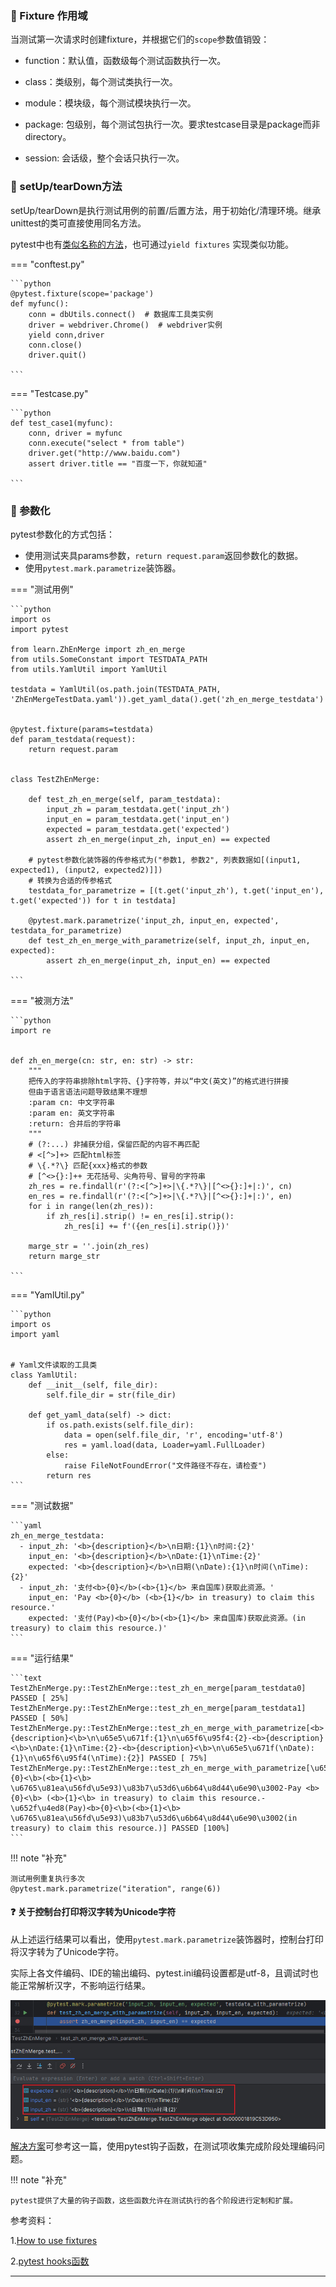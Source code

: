 ### 🚁 Fixture 作用域

当测试第一次请求时创建fixture，并根据它们的`scope`参数值销毁：

* function：默认值，函数级每个测试函数执行一次。

* class：类级别，每个测试类执行一次。

* module：模块级，每个测试模块执行一次。

* package: 包级别，每个测试包执行一次。要求testcase目录是package而非directory。

* session: 会话级，整个会话只执行一次。

### 🚁 setUp/tearDown方法

setUp/tearDown是执行测试用例的前置/后置方法，用于初始化/清理环境。继承unittest的类可直接使用同名方法。

pytest中也有[类似名称的方法](https://blog.csdn.net/qq_36502272/article/details/100671845)，也可通过`yield fixtures`
实现类似功能。

=== "conftest.py"

    ```python
    @pytest.fixture(scope='package')
    def myfunc():
        conn = dbUtils.connect()  # 数据库工具类实例
        driver = webdriver.Chrome()  # webdriver实例
        yield conn,driver
        conn.close()
        driver.quit()

    ```

=== "Testcase.py"

    ```python
    def test_case1(myfunc):
        conn, driver = myfunc
        conn.execute("select * from table")
        driver.get("http://www.baidu.com")
        assert driver.title == "百度一下，你就知道"

    ```

### 🚁 参数化

pytest参数化的方式包括：

* 使用测试夹具params参数，`return request.param`返回参数化的数据。
* 使用`pytest.mark.parametrize`装饰器。

=== "测试用例"

    ```python
    import os
    import pytest
    
    from learn.ZhEnMerge import zh_en_merge
    from utils.SomeConstant import TESTDATA_PATH
    from utils.YamlUtil import YamlUtil
    
    testdata = YamlUtil(os.path.join(TESTDATA_PATH, 'ZhEnMergeTestData.yaml')).get_yaml_data().get('zh_en_merge_testdata')
    
    
    @pytest.fixture(params=testdata)
    def param_testdata(request):
        return request.param
    
    
    class TestZhEnMerge:
    
        def test_zh_en_merge(self, param_testdata):
            input_zh = param_testdata.get('input_zh')
            input_en = param_testdata.get('input_en')
            expected = param_testdata.get('expected')
            assert zh_en_merge(input_zh, input_en) == expected
    
        # pytest参数化装饰器的传参格式为("参数1, 参数2", 列表数据如[(input1, expected1), (input2, expected2)]])
        # 转换为合适的传参格式
        testdata_for_parametrize = [(t.get('input_zh'), t.get('input_en'), t.get('expected')) for t in testdata]
    
        @pytest.mark.parametrize('input_zh, input_en, expected', testdata_for_parametrize)
        def test_zh_en_merge_with_parametrize(self, input_zh, input_en, expected):
            assert zh_en_merge(input_zh, input_en) == expected
    
    ```

=== "被测方法"

    ```python
    import re
    
    
    def zh_en_merge(cn: str, en: str) -> str:
        """
        把传入的字符串排除html字符、{}字符等，并以“中文(英文)”的格式进行拼接
        但由于语言语法问题导致结果不理想
        :param cn: 中文字符串
        :param en: 英文字符串
        :return: 合并后的字符串
        """
        # (?:...) 非捕获分组，保留匹配的内容不再匹配
        # <[^>]+> 匹配html标签
        # \{.*?\} 匹配{xxx}格式的参数
        # [^<>{}:]++ 无花括号、尖角符号、冒号的字符串
        zh_res = re.findall(r'(?:<[^>]+>|\{.*?\}|[^<>{}:]+|:)', cn)
        en_res = re.findall(r'(?:<[^>]+>|\{.*?\}|[^<>{}:]+|:)', en)
        for i in range(len(zh_res)):
            if zh_res[i].strip() != en_res[i].strip():
                zh_res[i] += f'({en_res[i].strip()})'
    
        marge_str = ''.join(zh_res)
        return marge_str
    
    ```

=== "YamlUtil.py"

    ```python
    import os
    import yaml
    
    
    # Yaml文件读取的工具类
    class YamlUtil:
        def __init__(self, file_dir):
            self.file_dir = str(file_dir)
    
        def get_yaml_data(self) -> dict:
            if os.path.exists(self.file_dir):
                data = open(self.file_dir, 'r', encoding='utf-8')
                res = yaml.load(data, Loader=yaml.FullLoader)
            else:
                raise FileNotFoundError("文件路径不存在，请检查")
            return res
    ```

=== "测试数据"

    ```yaml
    zh_en_merge_testdata:
      - input_zh: '<b>{description}</b>\n日期:{1}\n时间:{2}'
        input_en: '<b>{description}</b>\nDate:{1}\nTime:{2}'
        expected: '<b>{description}</b>\n日期(\nDate):{1}\n时间(\nTime):{2}'
      - input_zh: '支付<b>{0}</b>(<b>{1}</b> 来自国库)获取此资源。'
        input_en: 'Pay <b>{0}</b> (<b>{1}</b> in treasury) to claim this resource.'
        expected: '支付(Pay)<b>{0}</b>(<b>{1}</b> 来自国库)获取此资源。(in treasury) to claim this resource.)'
    ```

=== "运行结果"

    ```text
    TestZhEnMerge.py::TestZhEnMerge::test_zh_en_merge[param_testdata0] PASSED [ 25%]
    TestZhEnMerge.py::TestZhEnMerge::test_zh_en_merge[param_testdata1] PASSED [ 50%]
    TestZhEnMerge.py::TestZhEnMerge::test_zh_en_merge_with_parametrize[<b>{description}<\b>\n\u65e5\u671f:{1}\n\u65f6\u95f4:{2}-<b>{description}<\b>\nDate:{1}\nTime:{2}-<b>{description}<\b>\n\u65e5\u671f(\nDate):{1}\n\u65f6\u95f4(\nTime):{2}] PASSED [ 75%]
    TestZhEnMerge.py::TestZhEnMerge::test_zh_en_merge_with_parametrize[\u652f\u4ed8<b>{0}<\b>(<b>{1}<\b> \u6765\u81ea\u56fd\u5e93)\u83b7\u53d6\u6b64\u8d44\u6e90\u3002-Pay <b>{0}<\b> (<b>{1}<\b> in treasury) to claim this resource.-\u652f\u4ed8(Pay)<b>{0}<\b>(<b>{1}<\b> \u6765\u81ea\u56fd\u5e93)\u83b7\u53d6\u6b64\u8d44\u6e90\u3002(in treasury) to claim this resource.)] PASSED [100%]
    ```

!!! note "补充"

    测试用例重复执行多次  
    @pytest.mark.parametrize("iteration", range(6))


#### ❓ 关于控制台打印将汉字转为Unicode字符

从上述运行结果可以看出，使用`pytest.mark.parametrize`装饰器时，控制台打印将汉字转为了Unicode字符。

实际上各文件编码、IDE的输出编码、pytest.ini编码设置都是utf-8，且调试时也能正常解析汉字，不影响运行结果。

![parametrize_debug](img/Snipaste_2024-02-25_13-08-27.jpg)

[解决方案](https://dandelioncloud.cn/article/details/1596087866059079681)可参考这一篇，使用pytest钩子函数，在测试项收集完成阶段处理编码问题。

!!! note "补充"

    pytest提供了大量的钩子函数，这些函数允许在测试执行的各个阶段进行定制和扩展。

参考资料：

1.[How to use fixtures](https://docs.pytest.org/en/latest/how-to/fixtures.html#how-to-fixtures)

2.[pytest hooks函数](https://docs.pytest.org/en/latest/reference/reference.html#hooks)

---